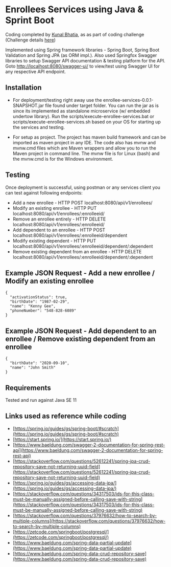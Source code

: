 # Enrollees Services using Java & Sprint Boot

Coding completed by [Kunal Bhatia](https://github.com/bhatia4/), as as part of coding challenge (Challenge details [here](https://github.com/bhatia4/enrollee-services/blob/main/backend-challenge.md))

Implemented using Spring framework libraries - Spring Boot, Spring Boot Validation and Spring JPA (as ORM impl.). Also used Springfox Swagger libraries to setup Swagger API documentation & testing platform for the API. Goto [http://localhost:8080/swagger-ui/](http://localhost:8080/swagger-ui/) to view/test using Swagger UI for any respective API endpoint.

## Installation

* For deployment/testing right away use the enrollee-services-0.0.1-SNAPSHOT.jar file found under target folder. You can run the jar as is since its implemented as standalone microservice (w/ embedded undertow library). Run the scripts/execute-enrollee-services.bat or scripts/execute-enrollee-services.sh based on your OS for starting up the services and testing.

* For setup as project. The project has maven build framework and can be imported as maven project in any IDE. The code also has mvnw and mvnw.cmd files which are Maven wrappers and allow you to run the Maven project in command line. The mvnw file is for Linux (bash) and the mvnw.cmd is for the Windows environment.

## Testing

Once deployment is successful, using postman or any services client you can test against following endpoints:
* Add a new enrollee - HTTP POST localhost:8080/api/v1/enrollees/
* Modify an existing enrollee - HTTP PUT localhost:8080/api/v1/enrollees/:enrolleeid/
* Remove an enrollee entirely - HTTP DELETE localhost:8080/api/v1/enrollees/:enrolleeid/
* Add dependent to an enrollee - HTTP POST localhost:8080/api/v1/enrollees/:enrolleeid/dependent
* Modify existing dependent - HTTP PUT localhost:8080/api/v1/enrollees/:enrolleeid/dependent/:dependent
* Remove existing dependent from an enrollee - HTTP DELETE localhost:8080/api/v1/enrollees/:enrolleeid/dependent/:dependent

## Example JSON Request - Add a new enrollee / Modify an existing enrollee
```
{
  "activationStatus": true,
  "birthDate": "1987-02-29",
  "name": "Kenny Gee",
  "phoneNumber": "548-828-6089"
}
```

## Example JSON Request - Add dependent to an enrollee / Remove existing dependent from an enrollee
```
{
  "birthDate": "2020-09-10",
  "name": "John Smith"
}
```

## Requirements

Tested and run against Java SE 11 

## Links used as reference while coding
* [https://spring.io/guides/gs/spring-boot/#scratch](https://spring.io/guides/gs/spring-boot/#scratch)
* [https://start.spring.io/](https://start.spring.io/)
* [https://www.baeldung.com/swagger-2-documentation-for-spring-rest-api](https://www.baeldung.com/swagger-2-documentation-for-spring-rest-api)
* [https://stackoverflow.com/questions/52612241/spring-jpa-crud-repository-save-not-returning-uuid-field](https://stackoverflow.com/questions/52612241/spring-jpa-crud-repository-save-not-returning-uuid-field)
* [https://spring.io/guides/gs/accessing-data-jpa/](https://spring.io/guides/gs/accessing-data-jpa/)
* [https://stackoverflow.com/questions/34317503/ids-for-this-class-must-be-manually-assigned-before-calling-save-with-string](https://stackoverflow.com/questions/34317503/ids-for-this-class-must-be-manually-assigned-before-calling-save-with-string)
* [https://stackoverflow.com/questions/37976632/how-to-search-by-multiple-columns](https://stackoverflow.com/questions/37976632/how-to-search-by-multiple-columns)
* [https://zetcode.com/springboot/postgresql/](https://zetcode.com/springboot/postgresql/)
* [https://www.baeldung.com/spring-data-partial-update](https://www.baeldung.com/spring-data-partial-update)
* [https://www.baeldung.com/spring-data-crud-repository-save](https://www.baeldung.com/spring-data-crud-repository-save)
